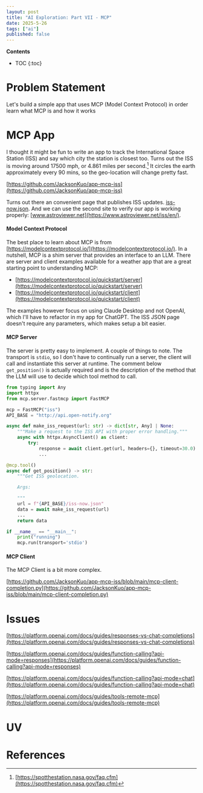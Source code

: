 ```yaml
---
layout: post
title: "AI Exploration: Part VII - MCP"
date: 2025-5-26
tags: ["ai"]
published: false
---
```


**Contents**
* TOC
{:toc}

# Problem Statement
Let's build a simple app that uses MCP (Model Context Protocol) in order learn what MCP is and how it works

# MCP App
I thought it might be fun to write an app to track the International Space Station (ISS) and say which city the station is closest too. Turns out the ISS is moving around 17500 mph, or 4.861 miles per second.[^1] It circles the earth approximately every 90 mins, so the geo-location will change pretty fast. 

[https://github.com/JacksonKuo/app-mcp-iss](https://github.com/JacksonKuo/app-mcp-iss)

Turns out there an convenient page that publishes ISS updates. [iss-now.json](http://api.open-notify.org/iss-now.json). And we can use the second site to verify our app is working properly: [www.astroviewer.net](https://www.astroviewer.net/iss/en/). 

#### Model Context Protocol
The best place to learn about MCP is from [https://modelcontextprotocol.io/](https://modelcontextprotocol.io/). In a nutshell, MCP is a shim server that provides an interface to an LLM. There are server and client examples available for a weather app that are a great starting point to understanding MCP:

* [https://modelcontextprotocol.io/quickstart/server](https://modelcontextprotocol.io/quickstart/server)
* [https://modelcontextprotocol.io/quickstart/client](https://modelcontextprotocol.io/quickstart/client)

The examples however focus on using Claude Desktop and not OpenAI, which I'll have to refactor in my app for ChatGPT. The ISS JSON page doesn't require any parameters, which makes setup a bit easier. 

#### MCP Server
The server is pretty easy to implement. A couple of things to note. The transport is `stdio`, so I don't have to continually run a server, the client will call and instantiate this server at runtime. The comment below `get_position()` is actually required and is the description of the method that the LLM will use to decide which tool method to call. 

```python
from typing import Any
import httpx
from mcp.server.fastmcp import FastMCP

mcp = FastMCP("iss")
API_BASE = "http://api.open-notify.org"

async def make_iss_request(url: str) -> dict[str, Any] | None:
    """Make a request to the ISS API with proper error handling."""
    async with httpx.AsyncClient() as client:
        try:
            response = await client.get(url, headers={}, timeout=30.0)
            ...

@mcp.tool()
async def get_position() -> str:
    """Get ISS geolocation.

    Args:

    """
    url = f"{API_BASE}/iss-now.json"
    data = await make_iss_request(url)
    ...
    return data

if __name__ == "__main__":
    print("running")
    mcp.run(transport='stdio')
```

#### MCP Client
The MCP Client is a bit more complex. 

[https://github.com/JacksonKuo/app-mcp-iss/blob/main/mcp-client-completion.py](https://github.com/JacksonKuo/app-mcp-iss/blob/main/mcp-client-completion.py)

# Issues

[https://platform.openai.com/docs/guides/responses-vs-chat-completions](https://platform.openai.com/docs/guides/responses-vs-chat-completions)

[https://platform.openai.com/docs/guides/function-calling?api-mode=responses](https://platform.openai.com/docs/guides/function-calling?api-mode=responses)

[https://platform.openai.com/docs/guides/function-calling?api-mode=chat](https://platform.openai.com/docs/guides/function-calling?api-mode=chat)

[https://platform.openai.com/docs/guides/tools-remote-mcp](https://platform.openai.com/docs/guides/tools-remote-mcp)

# UV

# References
[^1]: [https://spotthestation.nasa.gov/faq.cfm](https://spotthestation.nasa.gov/faq.cfm)